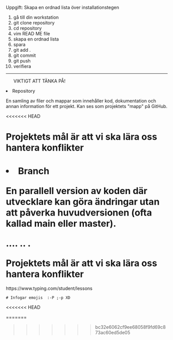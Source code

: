 Uppgift: Skapa en ordnad lista över installationstegen
1. gå till din workstation
2. git clone repository
3. cd repository
4. vim READ ME file
5. skapa en ordnad lista 
6. spara
7. git add .
8. git commit
9. git push
10. verifiera 
---
<ul>VIKTIGT ATT TÄNKA PÅ!</ul>
<li>Repository</li>
<p> En samling av filer och mappar som innehåller kod, dokumentation och annan information för ett projekt. Kan ses som projektets "mapp" på GitHub.</p>
<<<<<<< HEAD
<h1>Projektets mål är att vi ska lära oss hantera konflikter<h1
https://www.typing.com/student/lessons
>

<li>Branch</li>
<p>En parallell version av koden där utvecklare kan göra ändringar utan att påverka huvudversionen (ofta kallad main eller master).</p>
<p>.... .. .</p

<h1>Projektets mål är att vi ska lära oss hantera konflikter</h1>

<link>https://www.typing.com/student/lessons</link>

    # Infogar emojis  :-P ;-p XD  



<<<<<<< HEAD

=======
>>>>>>> bc32e6062cf9ee68058f9fd69c873ac60ed5de05
